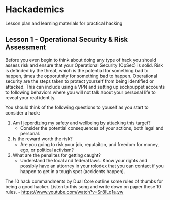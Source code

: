 # Hackademics
Lesson plan and learning materials for practical hacking

## Lesson 1 - Operational Security & Risk Assessment 
Before you even begin to think about doing any type of hack you should assess risk and ensure that your Operational Security (OpSec) is solid. Risk is definded by the threat, which is the potential for something bad to happen, times the opporutnity for something bad to happen. Operational security are the steps taken to protect yourself from being identified or attacked. This can include using a VPN and setting up sockpuppet accounts to following behaviors where you will not talk about your personal life to reveal your real identity. 

You should think of the following questions to youself as you start to consider a hack: 
1. Am I jepordizing my safety and wellbeing by attacking this target?
   - Consider the potential consequences of your actions, both legal and personal. 
2. Is the reward worth the risk?
   - Are you going to risk your job, reputaiton, and freedom for money, ego, or political activism? 
3. What are the penalites for getting caught?
   - Understand the local and federal laws. Know your rights and possibly have an attorney in your rolodex that you can contact if you happen to get in a tough spot (accidents happen). 

The 10 hack commandments by Dual Core outline some rules of thumbs for being a good hacker. Listen to this song and write down on paper these 10 rules. - https://www.youtube.com/watch?v=Sr8ILq1a_yw


